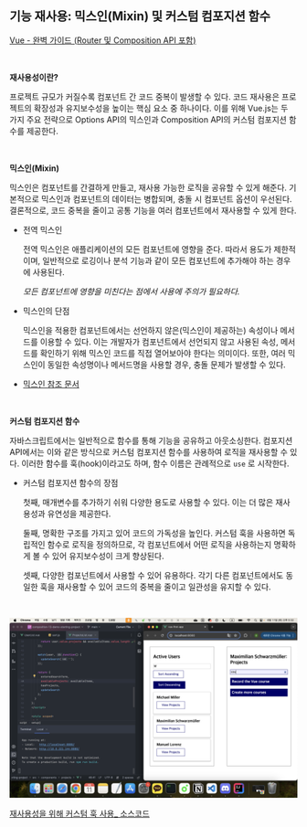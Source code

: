 ## 기능 재사용: 믹스인(Mixin) 및 커스텀 컴포지션 함수

[Vue - 완벽 가이드 (Router 및 Composition API 포함)](https://www.udemy.com/course/vue-router-composition-api/?couponCode=ST12MT030524)

<br/>

**재사용성이란?**

프로젝트 규모가 커질수록 컴포넌트 간 코드 중복이 발생할 수 있다. 코드 재사용은 프로젝트의 확장성과 유지보수성을 높이는 핵심 요소 중 하나이다. 이를 위해 Vue.js는 두 가지 주요 전략으로 Options API의 믹스인과 Composition API의 커스텀 컴포지션 함수를 제공한다.

<br/>

**믹스인(Mixin)**

믹스인은 컴포넌트를 간결하게 만들고, 재사용 가능한 로직을 공유할 수 있게 해준다. 기본적으로 믹스인과 컴포넌트의 데이터는 병합되며, 충돌 시 컴포넌트 옵션이 우선된다. 결론적으로, 코드 중복을 줄이고 공통 기능을 여러 컴포넌트에서 재사용할 수 있게 한다.

- 전역 믹스인
  
  전역 믹스인은 애플리케이션의 모든 컴포넌트에 영향을 준다. 따라서 용도가 제한적이며, 일반적으로 로깅이나 분석 기능과 같이 모든 컴포넌트에 추가해야 하는 경우에 사용된다.

  *모든 컴포넌트에 영향을 미친다는 점에서 사용에 주의가 필요하다.*

- 믹스인의 단점
  
  믹스인을 적용한 컴포넌트에서는 선언하지 않은(믹스인이 제공하는) 속성이나 메서드를 이용할 수 있다. 이는 개발자가 컴포넌트에서 선언되지 않고 사용된 속성, 메서드를 확인하기 위해 믹스인 코드를 직접 열어보아야 한다는 의미이다. 또한, 여러 믹스인이 동일한 속성명이나 메서드명을 사용할 경우, 충돌 문제가 발생할 수 있다.

- [믹스인 참조 문서](https://vuejs.org/api/options-composition.html#mixins)

<br/>

**커스텀 컴포지션 함수**

자바스크립트에서는 일반적으로 함수를 통해 기능을 공유하고 아웃소싱한다. 컴포지션 API에서는 이와 같은 방식으로 커스텀 컴포지션 함수를 사용하여 로직을 재사용할 수 있다. 이러한 함수를 훅(hook)이라고도 하며, 함수 이름은 관례적으로 `use` 로 시작한다.

- 커스텀 컴포지션 함수의 장점
  
  첫째, 매개변수를 추가하기 쉬워 다양한 용도로 사용할 수 있다. 이는 더 많은 재사용성과 유연성을 제공한다.

  둘째, 명확한 구조를 가지고 있어 코드의 가독성을 높인다. 커스텀 훅을 사용하면 독립적인 함수로 로직을 정의하므로, 각 컴포넌트에서 어떤 로직을 사용하는지 명확하게 볼 수 있어 유지보수성이 크게 향상된다.

  셋째, 다양한 컴포넌트에서 사용할 수 있어 유용하다. 각기 다른 컴포넌트에서도 동일한 훅을 재사용할 수 있어 코드의 중복을 줄이고 일관성을 유지할 수 있다.

<br/>

![Use_custom_hooks](./img/Use_custom_hooks.png)

[재사용성을 위해 커스텀 훅 사용_ 소스코드](https://github.com/kduoh99/TIL/tree/main/Vue.js/PJ/composition-13-demo-starting-project/src)